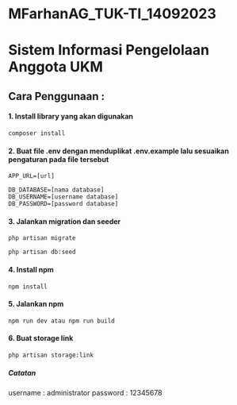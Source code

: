 # MFarhanAG_TUK-TI_14092023

# Sistem Informasi Pengelolaan Anggota UKM

## Cara Penggunaan :

#### 1. Install library yang akan digunakan

`composer install`

#### 2. Buat file .env dengan menduplikat .env.example lalu sesuaikan pengaturan pada file tersebut

```
APP_URL=[url]

DB_DATABASE=[nama database]
DB_USERNAME=[username database]
DB_PASSWORD=[password database]
```

#### 3. Jalankan migration dan seeder

```
php artisan migrate

php artisan db:seed 
```

#### 4. Install npm

`npm install`

#### 5. Jalankan npm

`npm run dev atau npm run build`

#### 6. Buat storage link

`php artisan storage:link`

##### Catatan

username : administrator
password : 12345678

